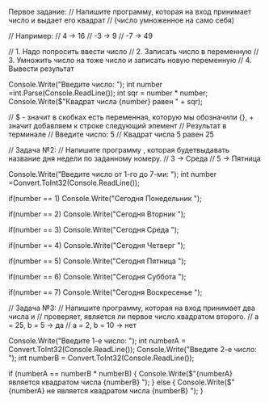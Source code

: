 Первое задание: 
// Напишите программу, которая на вход принимает число и выдает его квадрат 
// (число умноженное на само себя)

// Например:
// 4 -> 16
// -3 -> 9
// -7 -> 49

// 1. Надо попросить ввести число
// 2. Записать число в переменную
// 3. Умножить число на тоже число и записать новую переменную
// 4. Вывести результат


Console.Write("Введите число: ");
int number =int.Parse(Console.ReadLine());
int sqr = number * number;
Console.Write($"Квадрат числа {number} равен " + sqr);

// $ - значит в скобках есть переменная, которую мы обозначили {}, + значит добавляем к строке следующий элемент
// Результат в терминале
// Введите число: 5
// Квадрат числа 5 равен 25

// Задача №2:
// Напишите программу , которая будетвыдавать название дня недели по заданному номеру.
// 3 -> Среда
// 5 -> Пятница

Console.Write("Введите число от 1-го до 7-ми: ");
int number =Convert.ToInt32(Console.ReadLine());

if(number == 1) Console.Write("Сегодня Понедельник ");

if(number == 2) Console.Write("Сегодня Вторник ");

if(number == 3) Console.Write("Сегодня Среда ");

if(number == 4) Console.Write("Сегодня Четверг ");

if(number == 5) Console.Write("Сегодня Пятница ");

if(number == 6) Console.Write("Сегодня Суббота ");

if(number == 7) Console.Write("Сегодня Воскресенье ");

// Задача №3:
// Напишите программу, которая на вход принимает два числа и
// проверяет, является ли первое число квадратом второго.
// a = 25, b = 5 -> да
// a = 2, b = 10 -> нет




Console.Write("Введите 1-е число: ");
int numberA = Convert.ToInt32(Console.ReadLine());
Console.Write("Введите 2-е число: ");
int numberB = Convert.ToInt32(Console.ReadLine());

if (numberA == numberB * numberB)
{
    Console.Write($"{numberA} является квадратом числа {numberB} ");
}
else
{
    Console.Write($"{numberA} не является квадратом числа {numberB} ");
}